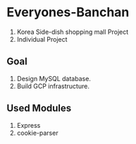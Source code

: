 # Everyones-Banchan
1. Korea Side-dish shopping mall Project
2. Individual Project

## Goal
1. Design MySQL database.
2. Build GCP infrastructure.

## Used Modules
1. Express
2. cookie-parser
